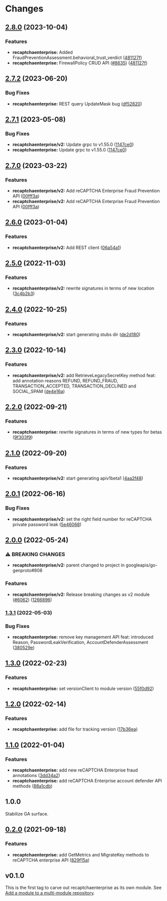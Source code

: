 # Changes


## [2.8.0](https://github.com/googleapis/google-cloud-go/compare/recaptchaenterprise/v2.7.2...recaptchaenterprise/v2.8.0) (2023-10-04)


### Features

* **recaptchaenterprise:** Added FraudPreventionAssessment.behavioral_trust_verdict ([481127f](https://github.com/googleapis/google-cloud-go/commit/481127fb8271cab3a754e0e1820b32567e80524a))
* **recaptchaenterprise:** FirewallPolicy CRUD API ([#8635](https://github.com/googleapis/google-cloud-go/issues/8635)) ([481127f](https://github.com/googleapis/google-cloud-go/commit/481127fb8271cab3a754e0e1820b32567e80524a))

## [2.7.2](https://github.com/googleapis/google-cloud-go/compare/recaptchaenterprise-v2.7.1...recaptchaenterprise/v2.7.2) (2023-06-20)


### Bug Fixes

* **recaptchaenterprise:** REST query UpdateMask bug ([df52820](https://github.com/googleapis/google-cloud-go/commit/df52820b0e7721954809a8aa8700b93c5662dc9b))

## [2.7.1](https://github.com/googleapis/google-cloud-go/compare/recaptchaenterprise/v2.7.0...recaptchaenterprise/v2.7.1) (2023-05-08)


### Bug Fixes

* **recaptchaenterprise/v2:** Update grpc to v1.55.0 ([1147ce0](https://github.com/googleapis/google-cloud-go/commit/1147ce02a990276ca4f8ab7a1ab65c14da4450ef))
* **recaptchaenterprise:** Update grpc to v1.55.0 ([1147ce0](https://github.com/googleapis/google-cloud-go/commit/1147ce02a990276ca4f8ab7a1ab65c14da4450ef))

## [2.7.0](https://github.com/googleapis/google-cloud-go/compare/recaptchaenterprise/v2.6.0...recaptchaenterprise/v2.7.0) (2023-03-22)


### Features

* **recaptchaenterprise/v2:** Add reCAPTCHA Enterprise Fraud Prevention API ([00fff3a](https://github.com/googleapis/google-cloud-go/commit/00fff3a58bed31274ab39af575876dab91d708c9))
* **recaptchaenterprise/v2:** Add reCAPTCHA Enterprise Fraud Prevention API ([00fff3a](https://github.com/googleapis/google-cloud-go/commit/00fff3a58bed31274ab39af575876dab91d708c9))

## [2.6.0](https://github.com/googleapis/google-cloud-go/compare/recaptchaenterprise/v2.5.0...recaptchaenterprise/v2.6.0) (2023-01-04)


### Features

* **recaptchaenterprise/v2:** Add REST client ([06a54a1](https://github.com/googleapis/google-cloud-go/commit/06a54a16a5866cce966547c51e203b9e09a25bc0))

## [2.5.0](https://github.com/googleapis/google-cloud-go/compare/recaptchaenterprise/v2.4.0...recaptchaenterprise/v2.5.0) (2022-11-03)


### Features

* **recaptchaenterprise/v2:** rewrite signatures in terms of new location ([3c4b2b3](https://github.com/googleapis/google-cloud-go/commit/3c4b2b34565795537aac1661e6af2442437e34ad))

## [2.4.0](https://github.com/googleapis/google-cloud-go/compare/recaptchaenterprise/v2.3.0...recaptchaenterprise/v2.4.0) (2022-10-25)


### Features

* **recaptchaenterprise/v2:** start generating stubs dir ([de2d180](https://github.com/googleapis/google-cloud-go/commit/de2d18066dc613b72f6f8db93ca60146dabcfdcc))

## [2.3.0](https://github.com/googleapis/google-cloud-go/compare/recaptchaenterprise/v2.2.0...recaptchaenterprise/v2.3.0) (2022-10-14)


### Features

* **recaptchaenterprise/v2:** add RetrieveLegacySecretKey method feat: add annotation reasons REFUND, REFUND_FRAUD, TRANSACTION_ACCEPTED, TRANSACTION_DECLINED and SOCIAL_SPAM ([de4e16a](https://github.com/googleapis/google-cloud-go/commit/de4e16a498354ea7271f5b396f7cb2bb430052aa))

## [2.2.0](https://github.com/googleapis/google-cloud-go/compare/recaptchaenterprise/v2.1.0...recaptchaenterprise/v2.2.0) (2022-09-21)


### Features

* **recaptchaenterprise:** rewrite signatures in terms of new types for betas ([9f303f9](https://github.com/googleapis/google-cloud-go/commit/9f303f9efc2e919a9a6bd828f3cdb1fcb3b8b390))

## [2.1.0](https://github.com/googleapis/google-cloud-go/compare/recaptchaenterprise/v2.0.1...recaptchaenterprise/v2.1.0) (2022-09-20)


### Features

* **recaptchaenterprise/v2:** start generating apiv1beta1 ([4aa2f48](https://github.com/googleapis/google-cloud-go/commit/4aa2f48eeb2b37124b207d3567f2b66f567797a8))

## [2.0.1](https://github.com/googleapis/google-cloud-go/compare/recaptchaenterprise/v2.0.0...recaptchaenterprise/v2.0.1) (2022-06-16)


### Bug Fixes

* **recaptchaenterprise/v2:** set the right field number for reCAPTCHA private password leak ([5e46068](https://github.com/googleapis/google-cloud-go/commit/5e46068329153daf5aa590a6415d4764f1ab2b90))

## [2.0.0](https://github.com/googleapis/google-cloud-go/compare/recaptchaenterprise/v1.3.1...recaptchaenterprise/v2.0.0) (2022-05-24)


### ⚠ BREAKING CHANGES

* **recaptchaenterprise/v2:** parent changed to project in googleapis/go-genproto#808

### Features

* **recaptchaenterprise/v2:** Release breaking changes as v2 module ([#6062](https://github.com/googleapis/google-cloud-go/issues/6062)) ([1266896](https://github.com/googleapis/google-cloud-go/commit/1266896827d1b788931f348c399ef1fb6fd33ef7))

### [1.3.1](https://github.com/googleapis/google-cloud-go/compare/recaptchaenterprise/v1.3.0...recaptchaenterprise/v1.3.1) (2022-05-03)


### Bug Fixes

* **recaptchaenterprise:** remove key management API feat: introduced Reason, PasswordLeakVerification, AccountDefenderAssessment ([380529e](https://github.com/googleapis/google-cloud-go/commit/380529ef939c7019458b2dda2b789770376aff19))

## [1.3.0](https://github.com/googleapis/google-cloud-go/compare/recaptchaenterprise/v1.2.0...recaptchaenterprise/v1.3.0) (2022-02-23)


### Features

* **recaptchaenterprise:** set versionClient to module version ([55f0d92](https://github.com/googleapis/google-cloud-go/commit/55f0d92bf112f14b024b4ab0076c9875a17423c9))

## [1.2.0](https://github.com/googleapis/google-cloud-go/compare/recaptchaenterprise/v1.1.0...recaptchaenterprise/v1.2.0) (2022-02-14)


### Features

* **recaptchaenterprise:** add file for tracking version ([17b36ea](https://github.com/googleapis/google-cloud-go/commit/17b36ead42a96b1a01105122074e65164357519e))

## [1.1.0](https://www.github.com/googleapis/google-cloud-go/compare/recaptchaenterprise/v1.0.0...recaptchaenterprise/v1.1.0) (2022-01-04)


### Features

* **recaptchaenterprise:** add new reCAPTCHA Enterprise fraud annotations ([3dd34a2](https://www.github.com/googleapis/google-cloud-go/commit/3dd34a262edbff63b9aece8faddc2ff0d98ce42a))
* **recaptchaenterprise:** add reCAPTCHA Enterprise account defender API methods ([88a1cdb](https://www.github.com/googleapis/google-cloud-go/commit/88a1cdbef3cc337354a61bc9276725bfb9a686d8))

## 1.0.0

Stabilize GA surface.

## [0.2.0](https://www.github.com/googleapis/google-cloud-go/compare/recaptchaenterprise/v0.1.0...recaptchaenterprise/v0.2.0) (2021-09-18)


### Features

* **recaptchaenterprise:** add GetMetrics and MigrateKey methods to reCAPTCHA enterprise API ([829f15a](https://www.github.com/googleapis/google-cloud-go/commit/829f15a01da2a564a05ee980b994c56d9fad9c95))

## v0.1.0

This is the first tag to carve out recaptchaenterprise as its own module. See
[Add a module to a multi-module repository](https://github.com/golang/go/wiki/Modules#is-it-possible-to-add-a-module-to-a-multi-module-repository).
